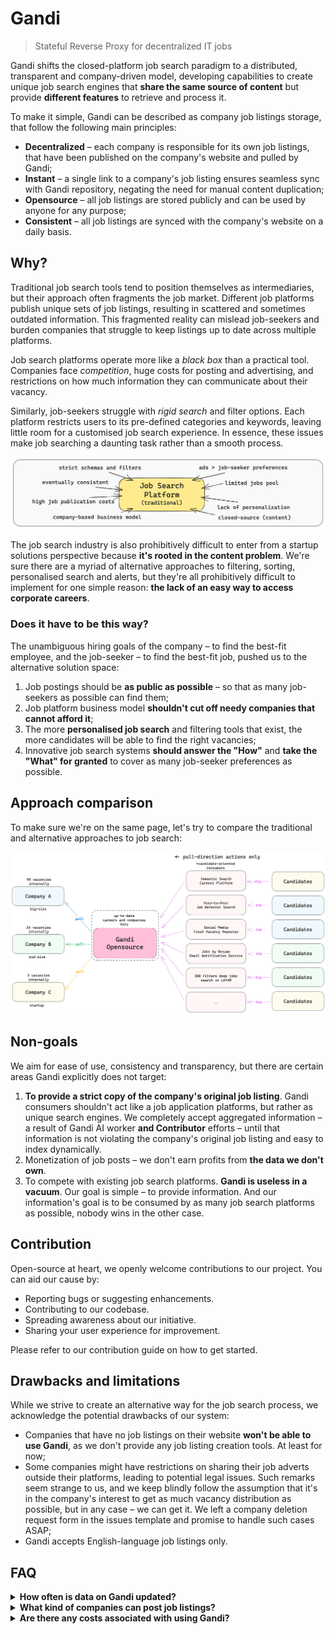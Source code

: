 # Gandi
> Stateful Reverse Proxy for decentralized IT jobs

Gandi shifts the closed-platform job search paradigm to a distributed, transparent and company-driven model, developing capabilities to create unique job search engines that **share the same source of content** but provide **different features** to retrieve and process it.

To make it simple, Gandi can be described as company job listings storage, that follow the following main principles:
- **Decentralized** – each company is responsible for its own job listings, that have been published on the company's website and pulled by Gandi;
- **Instant** – a single link to a company's job listing ensures seamless sync with Gandi repository, negating the need for manual content duplication;
- **Opensource** – all job listings are stored publicly and can be used by anyone for any purpose;
- **Consistent** – all job listings are synced with the company's website on a daily basis.

## Why?
Traditional job search tools tend to position themselves as intermediaries, but their approach often fragments the job market. Different job platforms publish unique sets of job listings, resulting in scattered and sometimes outdated information. This fragmented reality can mislead job-seekers and burden companies that struggle to keep listings up to date across multiple platforms.

Job search platforms operate more like a _black box_ than a practical tool. Companies face _competition_, huge costs for posting and advertising, and restrictions on how much information they can communicate about their vacancy.

Similarly, job-seekers struggle with _rigid search_ and filter options. Each platform restricts users to its pre-defined categories and keywords, leaving little room for a customised job search experience. In essence, these issues make job searching a daunting task rather than a smooth process.

![img_3.png](img_3.png)

The job search industry is also prohibitively difficult to enter from a startup solutions perspective because **it's rooted in the content problem**. We're sure there are a myriad of alternative approaches to filtering, sorting, personalised search and alerts, but they're all prohibitively difficult to implement for one simple reason: **the lack of an easy way to access corporate careers**.

### Does it have to be this way?
The unambiguous hiring goals of the company – to find the best-fit employee, and the job-seeker – to find the best-fit job, pushed us to the alternative solution space:
1. Job postings should be **as public as possible** – so that as many job-seekers as possible can find them;
2. Job platform business model **shouldn't cut off needy companies that cannot afford it**;
3. The more **personalised job search** and filtering tools that exist, the more candidates will be able to find the right vacancies;
4. Innovative job search systems **should answer the "How"** and **take the "What" for granted** to cover as many job-seeker preferences as possible.

## Approach comparison
To make sure we're on the same page, let's try to compare the traditional and alternative approaches to job search:

![img_5.png](img_5.png)

## Non-goals
We aim for ease of use, consistency and transparency, but there are certain areas Gandi explicitly does not target:

1. __To provide a strict copy of the company's original job listing__. Gandi consumers shouldn't act like a job application platforms, but rather as unique search engines. We completely accept aggregated information – a result of Gandi AI worker __and Contributor__ efforts – until that information is not violating the company's original job listing and easy to index dynamically.
2. Monetization of job posts – we don't earn profits from __the data we don't own__.
3. To compete with existing job search platforms. __Gandi is useless in a vacuum__. Our goal is simple – to provide information. And our information's goal is to be consumed by as many job search platforms as possible, nobody wins in the other case.

## Contribution
Open-source at heart, we openly welcome contributions to our project. You can aid our cause by:

- Reporting bugs or suggesting enhancements.
- Contributing to our codebase.
- Spreading awareness about our initiative.
- Sharing your user experience for improvement.

Please refer to our contribution guide on how to get started.

## Drawbacks and limitations
While we strive to create an alternative way for the job search process, we acknowledge the potential drawbacks of our system:

- Companies that have no job listings on their website __won't be able to use Gandi__, as we don't provide any job listing creation tools. At least for now;
- Some companies might have restrictions on sharing their job adverts outside their platforms, leading to potential legal issues. Such remarks seem strange to us, and we keep blindly follow the assumption that it's in the company's interest to get as much vacancy distribution as possible, but in any case – we can get it. We left a company deletion request form in the issues template and promise to handle such cases ASAP;
- Gandi accepts English-language job listings only.

[//]: # (## Plans for the Future)

[//]: # (Building on our core principles, we aim to:)

[//]: # ()
[//]: # (- Develop a sophisticated search feature that uses AI to match candidates with jobs.)

[//]: # (- Extend our reach by adding more companies to our platform.)

[//]: # (- Improve the frequency of our syncing process for up-to-date retrievals.)

[//]: # (- Enhance user experience through continuous improvements based on user feedback.)

## FAQ

<details>
<summary><b>How often is data on Gandi updated?</b></summary>
Our platforms sync with company websites daily to ensure the most up-to-date job listings.
</details>
<details>
<summary><b>What kind of companies can post job listings?</b></summary>
Any company, regardless of size or industry, can sync their job listings with Gandi. As of beta launch, we're mostly focusing on startups/mid-size companies, but we're open to any company that wants to join us.
</details>
<details>
<summary><b>Are there any costs associated with using Gandi?</b></summary>
Gandi is a free platform. We believe job information should be as public as possible, without any barriers.
</details>

